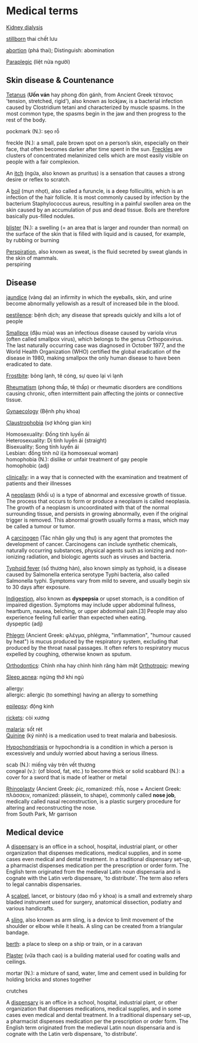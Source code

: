 # Medical terms

[Kidney dialysis](https://en.wikipedia.org/wiki/Kidney_dialysis)

[stillborn](https://en.wikipedia.org/wiki/Stillbirth) thai chết lưu

[abortion](https://en.wikipedia.org/wiki/Abortion) (phá thai); Distinguish: abomination

[Paraplegic](https://en.wikipedia.org/wiki/Paraplegia) (liệt nửa người)

## Skin disease & Countenance

[Tetanus](https://en.wikipedia.org/wiki/Tetanus) (**Uốn ván** hay phong đòn gánh, from Ancient Greek τέτανος 'tension, stretched, rigid'), also known as lockjaw, is a bacterial infection caused by Clostridium tetani and characterized by muscle spasms. In the most common type, the spasms begin in the jaw and then progress to the rest of the body.

pockmark (N.): sẹo rỗ

freckle (N.): a small, pale brown spot on a person’s skin, especially on their face, that often becomes darker after time spent in the sun.
[Freckles](https://en.wikipedia.org/wiki/Freckle) are clusters of concentrated melaninized cells which are most easily visible on people with a fair complexion.

An [itch](https://en.wikipedia.org/wiki/Itch) (ngứa, also known as pruritus) is a sensation that causes a strong desire or reflex to scratch.

A [boil](https://en.wikipedia.org/wiki/Boil) (mụn nhọt), also called a furuncle, is a deep folliculitis, which is an infection of the hair follicle. It is most commonly caused by infection by the bacterium Staphylococcus aureus, resulting in a painful swollen area on the skin caused by an accumulation of pus and dead tissue. Boils are therefore basically pus-filled nodules.

[blister](https://en.wikipedia.org/wiki/Blister) (N.): a swelling (= an area that is larger and rounder than normal) on the surface of the skin that is filled with liquid and is caused, for example, by rubbing or burning

[Perspiration](https://en.wikipedia.org/wiki/Perspiration), also known as sweat, is the fluid secreted by sweat glands in the skin of mammals.\
perspiring

## Disease

[jaundice](https://en.wikipedia.org/wiki/Jaundice) (vàng da) an infirmity in which the eyeballs, skin, and urine become abnormally yellowish as a result of increased bile in the blood.

[pestilence](https://www.oxfordlearnersdictionaries.com/definition/english/pestilence?q=pestilence): bệnh dịch; any disease that spreads quickly and kills a lot of people

[Smallpox](https://en.wikipedia.org/wiki/Smallpox) (đậu mùa) was an infectious disease caused by variola virus (often called smallpox virus), which belongs to the genus Orthopoxvirus. The last naturally occurring case was diagnosed in October 1977, and the World Health Organization (WHO) certified the global eradication of the disease in 1980, making smallpox the only human disease to have been eradicated to date.

[Frostbite](https://en.wikipedia.org/wiki/Frostbite): bỏng lạnh, tê cóng, sự queo lại vì lạnh

[Rheumatism](https://en.wikipedia.org/wiki/Rheumatism) (phong thấp, tê thấp) or rheumatic disorders are conditions causing chronic, often intermittent pain affecting the joints or connective tissue.

[Gynaecology](https://en.wikipedia.org/wiki/Gynaecology) (Bệnh phụ khoa)

[Claustrophobia](https://en.wikipedia.org/wiki/Claustrophobia) (sợ không gian kín)

Homosexuality: Đồng tính luyến ái\
Heterosexuality: Dị tính luyến ái (straight)\
Bisexuality: Song tính luyến ái\
Lesbian: đồng tính nữ i(a homosexual woman)\
homophobia (N.): dislike or unfair treatment of gay people\
homophobic (adj)

[clinically](https://www.oxfordlearnersdictionaries.com/definition/english/clinically?q=clinically): in a way that is connected with the examination and treatment of patients and their illnesses

A [neoplasm](https://en.wikipedia.org/wiki/Neoplasm) (khối u) is a type of abnormal and excessive growth of tissue. The process that occurs to form or produce a neoplasm is called neoplasia. The growth of a neoplasm is uncoordinated with that of the normal surrounding tissue, and persists in growing abnormally, even if the original trigger is removed. This abnormal growth usually forms a mass, which may be called a tumour or tumor.

A [carcinogen](https://en.wikipedia.org/wiki/Carcinogen) (Tác nhân gây ung thư) is any agent that promotes the development of cancer. Carcinogens can include synthetic chemicals, naturally occurring substances, physical agents such as ionizing and non-ionizing radiation, and biologic agents such as viruses and bacteria.

[Typhoid fever](https://en.wikipedia.org/wiki/Typhoid_fever) (số thương hàn), also known simply as typhoid, is a disease caused by Salmonella enterica serotype Typhi bacteria, also called Salmonella typhi. Symptoms vary from mild to severe, and usually begin six to 30 days after exposure.

[Indigestion](https://en.wikipedia.org/wiki/Indigestion), also known as **dyspepsia** or upset stomach, is a condition of impaired digestion. Symptoms may include upper abdominal fullness, heartburn, nausea, belching, or upper abdominal pain.[3] People may also experience feeling full earlier than expected when eating.\
dyspeptic (adj)

[Phlegm](https://en.wikipedia.org/wiki/Phlegm) (Ancient Greek: φλέγμα, phlégma, "inflammation", "humour caused by heat") is mucus produced by the respiratory system, excluding that produced by the throat nasal passages. It often refers to respiratory mucus expelled by coughing, otherwise known as sputum.

[Orthodontics](https://vi.wikipedia.org/wiki/Ch%E1%BB%89nh_nha): Chỉnh nha hay chỉnh hình răng hàm mặt
[Orthotropic](https://www.youtube.com/watch?v=3Z_Fp9lGrGY&t=100s): mewing

[Sleep apnea](https://en.wikipedia.org/wiki/Sleep_apnea): ngừng thở khi ngủ

allergy: \
allergic: allergic (to something) having an allergy to something

[epilepsy](https://en.wikipedia.org/wiki/Epilepsy): động kinh

[rickets](https://en.wikipedia.org/wiki/Rickets): còi xương

[malaria](https://en.wikipedia.org/wiki/Malaria): sốt rét\
[Quinine](https://en.wikipedia.org/wiki/Quinine) (ký ninh) is a medication used to treat malaria and babesiosis.

[Hypochondriasis](https://en.wikipedia.org/wiki/Hypochondriasis) or hypochondria is a condition in which a person is excessively and unduly worried about having a serious illness.

scab (N.): miếng vảy trên vết thương\
congeal (v.): (of blood, fat, etc.) to become thick or solid
scabbard (N.): a cover for a sword that is made of leather or metal

[Rhinoplasty](https://en.wikipedia.org/wiki/Rhinoplasty) (Ancient Greek: ῥίς, romanized: rhī́s, nose + Ancient Greek: πλάσσειν, romanized: plássein, to shape), commonly called **nose job**, medically called nasal reconstruction, is a plastic surgery procedure for altering and reconstructing the nose.\
from South Park, Mr garrison

## Medical device

A [dispensary](https://en.wikipedia.org/wiki/Dispensary) is an office in a school, hospital, industrial plant, or other organization that dispenses medications, medical supplies, and in some cases even medical and dental treatment. In a traditional dispensary set-up, a pharmacist dispenses medication per the prescription or order form. The English term originated from the medieval Latin noun dispensaria and is cognate with the Latin verb dispensare, 'to distribute'.
The term also refers to legal cannabis dispensaries.

A [scalpel](https://en.wikipedia.org/wiki/Scalpel), lancet, or bistoury (dao mổ y khoa) is a small and extremely sharp bladed instrument used for surgery, anatomical dissection, podiatry and various handicrafts.

A [sling](https://en.wikipedia.org/wiki/Sling_(medicine)), also known as arm sling, is a device to limit movement of the shoulder or elbow while it heals. A sling can be created from a triangular bandage.

[berth](https://www.oxfordlearnersdictionaries.com/definition/english/berth_1?q=berth): a place to sleep on a ship or train, or in a caravan

[Plaster](https://en.wikipedia.org/wiki/Plaster_(disambiguation)) (vữa thạch cao) is a building material used for coating walls and ceilings.

mortar (N.): a mixture of sand, water, lime and cement used in building for holding bricks and stones together

crutches

A [dispensary](https://en.wikipedia.org/wiki/Dispensary) is an office in a school, hospital, industrial plant, or other organization that dispenses medications, medical supplies, and in some cases even medical and dental treatment. In a traditional dispensary set-up, a pharmacist dispenses medication per the prescription or order form. The English term originated from the medieval Latin noun dispensaria and is cognate with the Latin verb dispensare, 'to distribute'.

